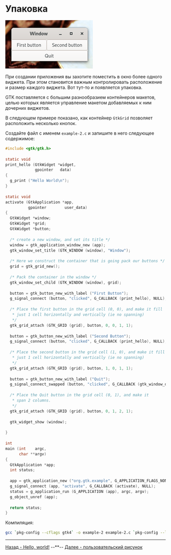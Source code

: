 # Упаковка

![Packing](pic/packing.png)

При создании приложения вы захотите поместить в окно более одного виджета. При этом становится важным контролировать расположение и размер каждого виджета. Вот тут-то и появляется упаковка.

GTK поставляется с большим разнообразием контейнеров макетов, целью которых является управление макетом добавляемых к ним дочерних виджетов.

В следующем примере показано, как контейнер `GtkGrid` позволяет расположить несколько кнопок.

Создайте файл с именем `example-2.c` и запишите в него следующее содержимое:
```c
#include <gtk/gtk.h>

static void
print_hello (GtkWidget *widget,
             gpointer   data)
{
  g_print ("Hello World\n");
}

static void
activate (GtkApplication *app,
          gpointer        user_data)
{
  GtkWidget *window;
  GtkWidget *grid;
  GtkWidget *button;

  /* create a new window, and set its title */
  window = gtk_application_window_new (app);
  gtk_window_set_title (GTK_WINDOW (window), "Window");

  /* Here we construct the container that is going pack our buttons */
  grid = gtk_grid_new();

  /* Pack the container in the window */
  gtk_window_set_child (GTK_WINDOW (window), grid);

  button = gtk_button_new_with_label ("First Button");
  g_signal_connect (button, "clicked", G_CALLBACK (print_hello), NULL);

  /* Place the first button in the grid cell (0, 0), and make it fill
   * just 1 cell horizontally and vertically (ie no spanning)
   */
  gtk_grid_attach (GTK_GRID (grid), button, 0, 0, 1, 1);

  button = gtk_button_new_with_label ("Second Button");
  g_signal_connect (button, "clicked", G_CALLBACK (print_hello), NULL);

  /* Place the second button in the grid cell (1, 0), and make it fill
   * just 1 cell horizontally and vertically (ie no spanning)
   */
  gtk_grid_attach (GTK_GRID (grid), button, 1, 0, 1, 1);

  button = gtk_button_new_with_label ("Quit");
  g_signal_connect_swapped (button, "clicked", G_CALLBACK (gtk_window_destroy), window);

  /* Place the Quit button in the grid cell (0, 1), and make it
   * span 2 columns.
   */
  gtk_grid_attach (GTK_GRID (grid), button, 0, 1, 2, 1);

  gtk_widget_show (window);

}

int
main (int    argc,
      char **argv)
{
  GtkApplication *app;
  int status;

  app = gtk_application_new ("org.gtk.example", G_APPLICATION_FLAGS_NONE);
  g_signal_connect (app, "activate", G_CALLBACK (activate), NULL);
  status = g_application_run (G_APPLICATION (app), argc, argv);
  g_object_unref (app);

  return status;
}
```

Компиляция:
```bash
gcc `pkg-config --cflags gtk4` -o example-2 example-2.c `pkg-config --libs gtk4`
```

***
[Назад - Hello, world!](gtk2.md) 
--**--
 [Далее - пользовательский рисунок](gtk4.md)
